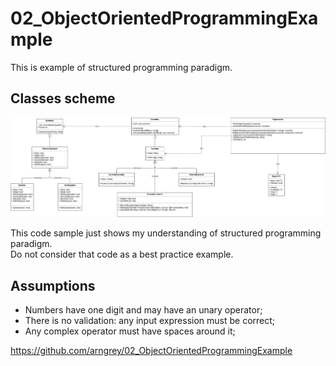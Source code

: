 # 02_ObjectOrientedProgrammingExample

This is example of structured programming paradigm.

## Classes scheme
![Alt text](/UML.png)

This code sample just shows my understanding of structured programming paradigm.  
Do not consider that code as a best practice example.

## Assumptions
- Numbers have one digit and may have an unary operator;
- There is no validation: any input expression must be correct;
- Any complex operator must have spaces around it;

https://github.com/arngrey/02_ObjectOrientedProgrammingExample
